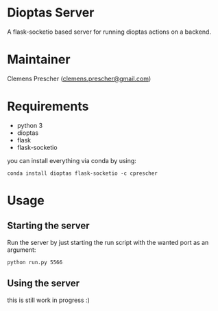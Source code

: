 # Dioptas Server

A flask-socketio based server for running dioptas actions on a backend.

# Maintainer

Clemens Prescher (clemens.prescher@gmail.com)

# Requirements

  - python 3
  - dioptas
  - flask
  - flask-socketio

you can install everything via conda by using:
```
conda install dioptas flask-socketio -c cprescher
```


# Usage

## Starting the server

Run the server by just starting the run script with the wanted port as an argument:

```
python run.py 5566
```

## Using the server

this is still work in progress :)